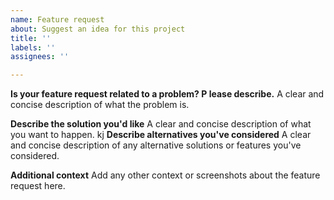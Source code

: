 ```yaml
---
name: Feature request
about: Suggest an idea for this project
title: ''
labels: ''
assignees: ''

---
```


**Is your feature request related to a problem? P lease describe.**
A clear and concise description of what the problem is.

**Describe the solution you'd like**
A clear and concise description of what you want to happen.
 kj
**Describe alternatives you've considered**
A clear and concise description of any alternative solutions or features you've considered.

**Additional context**
Add any other context or screenshots about the feature request here.
